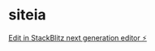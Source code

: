 # siteia

[Edit in StackBlitz next generation editor ⚡️](https://stackblitz.com/~/github.com/lucenajj/siteia)